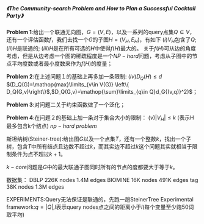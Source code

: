 
<h5>
    《The Community-search Problem and How to Plan a Successful Cocktail Party》
</h5> 
  
**Problem 1**:给出一个联通无向图，$G=(V,E)$，以及一系列的query点集$Q\subseteq V$，还有一个评估函数$f$，我们去找一个$G$的子图$H=(V_H,E_H)$，有如下
$(i)V_H$包含了$Q$;
$(ii)H$是联通的;
$(iii)H$是在所有可选的$H$中使得$f(H)$最大的。
关于$f(H)$可从边的角度考虑，但是从边考虑一个图的稀疏程度是一个$NP-hard$问题，考虑从子图中的节点平均度数或者最小度数来作为$f(H)$的度量；

**Problem 2**:在上述问题１的基础上再多加一条限制:
$(iv)D_Q(H)\leq d$
$(D_Q(G)=\mathop{max}\limits_{v\in V(G)} \left\{ D_Q(G,v)\right\}$,$D_Q(G,v)=\mathop{\sum}\limits_{q\in Q}d_G{(v,q)}^2)$；

**Problem 3**:对问题二关于约束函数做了一个泛化；

**Problem 4**:在问题２的基础上加一条对于集合大小的限制：
$(v)\left|V_H\right|\leq k$ (表示H最多包含k个结点)
$np-hard\ problem$

斯坦纳树(Steiner-tree):给出图$G$以及一个点集$T$，还有一个整数$k$，找出一个子树，包含$T$中所有结点且边数不超过$k$，而其实边不超过$k$这个问题其实就相当于限制条件为点不超过$k+1$。

$k-core$问题是$G$中的最大联通子图同时所有的节点的度都要大于等于$k$。

数据集：
DBLP 226K nodes 1.4M edges
BIOMINE 16K nodes 491K edges
tag 38K nodes 1.3M edges

EXPERIMENTS:Query无法保证是联通的，先跑一趟SteinerTree
Experimental framework:$q=\left|Q\right|$,$l$表示query nodes点之间的距离小于$l$(每个变量至少跑50词取平均)